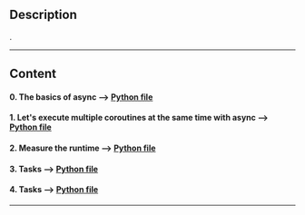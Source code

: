 ## Description

.

---
## Content

#### 0. The basics of async --> [Python file](./0-basic_async_syntax.py)

#### 1. Let's execute multiple coroutines at the same time with async --> [Python file](./1-concurrent_coroutines.py)

#### 2. Measure the runtime --> [Python file](./2-measure_runtime.py)

#### 3. Tasks --> [Python file](./3-tasks.py)

#### 4. Tasks --> [Python file](./4-tasks.py)

---
